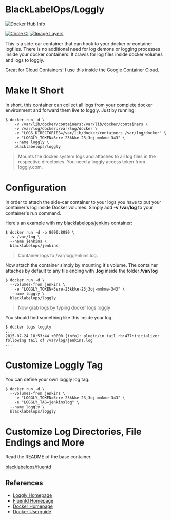# BlackLabelOps/Loggly

[![Docker Hub Info](http://dockeri.co/image/blacklabelops/loggly)](https://registry.hub.docker.com/u/blacklabelops/loggly)

[![Circle CI](https://circleci.com/gh/blacklabelops/fluentd/tree/master.svg?style=shield)](https://circleci.com/gh/blacklabelops/fluentd/tree/master)
[![Image Layers](https://badge.imagelayers.io/blacklabelops/loggly:latest.svg)](https://imagelayers.io/?images=blacklabelops/loggly:latest 'Get your own badge on imagelayers.io')

This is a side-car container that can hook to your docker or container logfiles. There is no additional
need for log demons or logging processes inside your docker containers. It crawls for
log files inside docker volumes and logs to loggly.

Great for Cloud Containers! I use this inside the Google Container Cloud.

# Make It Short

In short, this container can collect all logs from your complete docker environment and forward them live to loggly. Just by running:

~~~~
$ docker run -d \
	-v /var/lib/docker/containers:/var/lib/docker/containers \
	-v /var/log/docker:/var/log/docker \
	-e "LOGS_DIRECTORIES=/var/lib/docker/containers /var/log/docker" \
	-e "LOGGLY_TOKEN=3ere-23kkke-23j3oj-mmkme-343" \
	--name loggly \
	blacklabelops/loggly
~~~~

> Mounts the docker system logs and attaches to all log files in the respective directories. You need a loggly access token from loggly.com.

# Configuration

In order to attach the side-car container to your logs you have to put your container's log inside
Docker volumes. Simply add **-v /var/log** to your container's run command.

Here's an example with my [blacklabelops/jenkins](https://github.com/blacklabelops/jenkins) container:

~~~~
$ docker run -d -p 8090:8080 \
  -v /var/log \
  --name jenkins \
  blacklabelops/jenkins
~~~~

> Container logs to /var/log/jenkins.log.

Now attach the container simply by mounting it's volume. The container attaches by default to any file ending with **.log** inside the folder **/var/log**

~~~~
$ docker run -d \
  --volumes-from jenkins \
	-e "LOGGLY_TOKEN=3ere-23kkke-23j3oj-mmkme-343" \
  --name loggly \
  blacklabelops/loggly
~~~~

> Now grab logs by typing docker logs loggly

You should find something like this inside your log:

~~~~
$ docker logs loggly
...
2015-07-24 18:53:44 +0000 [info]: plugin/in_tail.rb:477:initialize: following tail of /var/log/jenkins.log
...
~~~~

# Customize Loggly Tag

You can define your own loggly log tag.

~~~~
$ docker run -d \
  --volumes-from jenkins \
	-e "LOGGLY_TOKEN=3ere-23kkke-23j3oj-mmkme-343" \
	-e "LOGGLY_TAG=jenkinslog" \
  --name loggly \
  blacklabelops/loggly
~~~~

# Customize Log Directories, File Endings and More

Read the README of the base container.

[blacklabelops/fluentd](../README.md)

## References

* [Loggly Homepage](https://www.loggly.com/)
* [Fluentd Homepage](http://www.fluentd.org/)
* [Docker Homepage](https://www.docker.com/)
* [Docker Userguide](https://docs.docker.com/userguide/)
